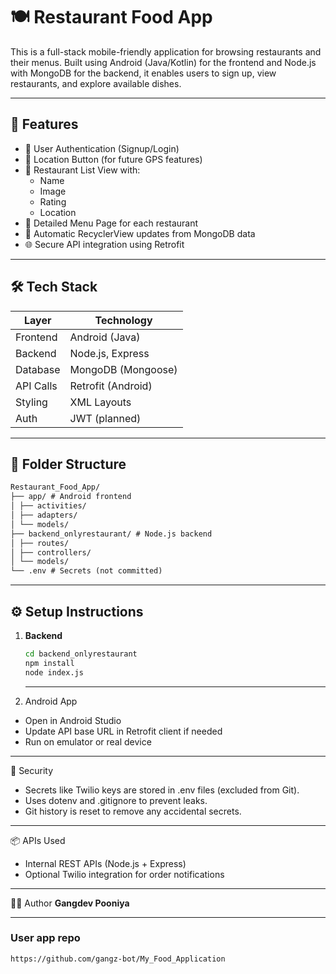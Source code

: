 # 🍽️ Restaurant Food App

This is a full-stack mobile-friendly application for browsing restaurants and their menus. Built using Android (Java/Kotlin) for the frontend and Node.js with MongoDB for the backend, it enables users to sign up, view restaurants, and explore available dishes.

---

## 🚀 Features

- 🔐 User Authentication (Signup/Login)
- 📍 Location Button (for future GPS features)
- 🍴 Restaurant List View with:
  - Name
  - Image
  - Rating
  - Location
- 📜 Detailed Menu Page for each restaurant
- 🔄 Automatic RecyclerView updates from MongoDB data
- 🌐 Secure API integration using Retrofit

---

## 🛠️ Tech Stack

| Layer      | Technology             |
|------------|------------------------|
| Frontend   | Android (Java)         |
| Backend    | Node.js, Express       |
| Database   | MongoDB (Mongoose)     |
| API Calls  | Retrofit (Android)     |
| Styling    | XML Layouts            |
| Auth       | JWT (planned)          |

---

## 🧾 Folder Structure

```markdown
Restaurant_Food_App/
├── app/ # Android frontend
│ ├── activities/
│ ├── adapters/
│ └── models/
├── backend_onlyrestaurant/ # Node.js backend
│ ├── routes/
│ ├── controllers/
│ └── models/
└── .env # Secrets (not committed)
```

---

## ⚙️ Setup Instructions

1. **Backend**
   ```bash
   cd backend_onlyrestaurant
   npm install
   node index.js
   ```

   ---
 2. Android App

- Open in Android Studio
- Update API base URL in Retrofit client if needed
- Run on emulator or real device

---

🔐 Security
- Secrets like Twilio keys are stored in .env files (excluded from Git).
- Uses dotenv and .gitignore to prevent leaks.
- Git history is reset to remove any accidental secrets.

---
📦 APIs Used
- Internal REST APIs (Node.js + Express)
- Optional Twilio integration for order notifications
---
👨‍💻 Author
**Gangdev Pooniya**

---
### User app repo
```bash
https://github.com/gangz-bot/My_Food_Application
```
